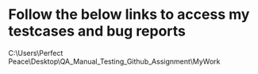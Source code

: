 # Follow the below links to access my testcases and bug reports
C:\Users\Perfect Peace\Desktop\QA_Manual_Testing_Github_Assignment\MyWork

